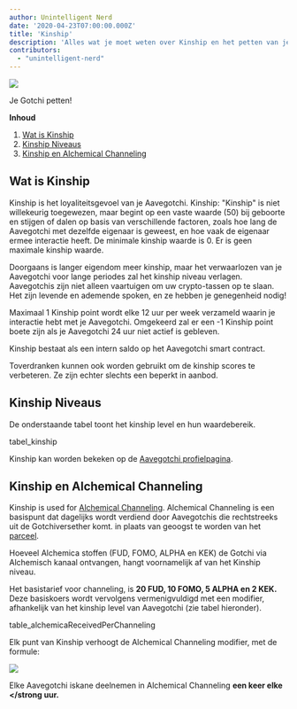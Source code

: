 ```yaml
---
author: Unintelligent Nerd
date: '2020-04-23T07:00:00.000Z'
title: 'Kinship'
description: 'Alles wat je moet weten over Kinship en het petten van je Gotchi!'
contributors:
  - "unintelligent-nerd"
---
```


<div class="headerImageContainer">
<img class="headerImage" src="/kinship/petgotchi.gif">
<p class="headerImageText">Je Gotchi petten!</p>
</div>

<div class="contentsBox">

**Inhoud**

<ol>
<li><a href=#what-is-kinship>Wat is Kinship</a></li>
<li><a href=#kinship-levels>Kinship Niveaus</a></li>
<li><a href=#kinship-and-alchemical-channeling>Kinship en Alchemical Channeling</a></li>
</ol>

</div>

## Wat is Kinship

Kinship is het loyaliteitsgevoel van je Aavegotchi. Kinship: "Kinship" is niet willekeurig toegewezen, maar begint op een vaste waarde (50) bij geboorte en stijgen of dalen op basis van verschillende factoren, zoals hoe lang de Aavegotchi met dezelfde eigenaar is geweest, en hoe vaak de eigenaar ermee interactie heeft. De minimale kinship waarde is 0. Er is geen maximale kinship waarde.

Doorgaans is langer eigendom meer kinship, maar het verwaarlozen van je Aavegotchi voor lange periodes zal het kinship niveau verlagen. Aavegotchis zijn niet alleen vaartuigen om uw crypto-tassen op te slaan. Het zijn levende en ademende spoken, en ze hebben je genegenheid nodig!

Maximaal 1 Kinship point wordt elke 12 uur per week verzameld waarin je interactie hebt met je Aavegotchi. Omgekeerd zal er een -1 Kinship point boete zijn als je Aavegotchi 24 uur niet actief is gebleven.

Kinship bestaat als een intern saldo op het Aavegotchi smart contract.

Toverdranken kunnen ook worden gebruikt om de kinship scores te verbeteren. Ze zijn echter slechts een beperkt in aanbod.

## Kinship Niveaus

De onderstaande tabel toont het kinship level en hun waardebereik.

tabel_kinship

Kinship kan worden bekeken op de [Aavegotchi profielpagina](/aavegotchi-profile).

## Kinship en Alchemical Channeling

Kinship is used for [Alchemical Channeling](/alchemical-channeling). Alchemical Channeling is een basispunt dat dagelijks wordt verdiend door Aavegotchis die rechtstreeks uit de Gotchiversether komt. in plaats van geoogst te worden van het [parceel](/gotchiverse).

Hoeveel Alchemica stoffen (FUD, FOMO, ALPHA en KEK) de Gotchi via Alchemisch kanaal ontvangen, hangt voornamelijk af van het Kinship niveau.

Het basistarief voor channeling, is **20 FUD, 10 FOMO, 5 ALPHA en 2 KEK.** Deze basiskoers wordt vervolgens vermenigvuldigd met een modifier, afhankelijk van het kinship level van Aavegotchi (zie tabel hieronder).

table_alchemicaReceivedPerChanneling

Elk punt van Kinship verhoogt de Alchemical Channeling modifier, met de formule:

<img class="bodyImage" src="/kinship/alchemical-channeling-modifier.png" />

Elke Aavegotchi iskane deelnemen in Alchemical Channeling **een keer elke </strong uur.**

